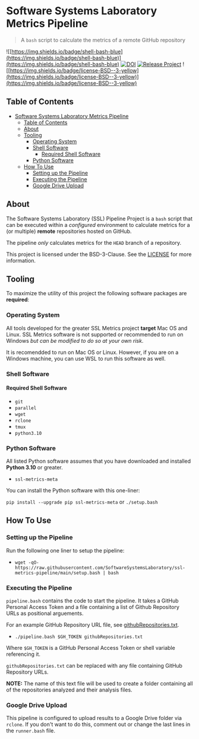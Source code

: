 # Software Systems Laboratory Metrics Pipeline

> A `bash` script to calculate the metrics of a remote GitHub repository

![[https://img.shields.io/badge/shell-bash-blue](https://img.shields.io/badge/shell-bash-blue)](https://img.shields.io/badge/shell-bash-blue)
[![DOI](https://zenodo.org/badge/DOI/10.5281/zenodo.5967365.svg)](https://doi.org/10.5281/zenodo.5967365)
[![Release Project](https://github.com/SoftwareSystemsLaboratory/ssl-metrics-pipeline/actions/workflows/release.yml/badge.svg)](https://github.com/SoftwareSystemsLaboratory/ssl-metrics-pipeline/actions/workflows/release.yml)
![[https://img.shields.io/badge/license-BSD--3-yellow](https://img.shields.io/badge/license-BSD--3-yellow)](https://img.shields.io/badge/license-BSD--3-yellow)

## Table of Contents

- [Software Systems Laboratory Metrics Pipeline](#software-systems-laboratory-metrics-pipeline)
  - [Table of Contents](#table-of-contents)
  - [About](#about)
  - [Tooling](#tooling)
    - [Operating System](#operating-system)
    - [Shell Software](#shell-software)
      - [Required Shell Software](#required-shell-software)
    - [Python Software](#python-software)
  - [How To Use](#how-to-use)
    - [Setting up the Pipeline](#setting-up-the-pipeline)
    - [Executing the Pipeline](#executing-the-pipeline)
    - [Google Drive Upload](#google-drive-upload)

## About

The Software Systems Laboratory (SSL) Pipeline Project is a `bash` script that can be executed within a *configured* environment to calculate metrics for a (or multiple) **remote** repositories hosted on GitHub.

The pipeline *only* calculates metrics for the `HEAD` branch of a repository.

This project is licensed under the BSD-3-Clause. See the [LICENSE](LICENSE) for more information.

## Tooling

To maximize the utility of this project the following software packages are **required**:

### Operating System

All tools developed for the greater SSL Metrics project **target** Mac OS and Linux. SSL Metrics software is not supported or recommended to run on Windows *but can be modified to do so at your own risk*.

It is recomendded to run on Mac OS or Linux. However, if you are on a Windows machine, you can use WSL to run this software as well.

### Shell Software

#### Required Shell Software

- `git`
- `parallel`
- `wget`
- `rclone`
- `tmux`
- `python3.10`

### Python Software

All listed Python software assumes that you have downloaded and installed **Python 3.10** or greater.

- `ssl-metrics-meta`

You can install the Python software with this one-liner:

`pip install --upgrade pip ssl-metrics-meta` or `./setup.bash`

## How To Use

### Setting up the Pipeline

Run the following one liner to setup the pipeline:

- `wget -qO- https://raw.githubusercontent.com/SoftwareSystemsLaboratory/ssl-metrics-pipeline/main/setup.bash | bash`

### Executing the Pipeline

`pipeline.bash` contains the code to start the pipeline.
It takes a GitHub Personal Access Token and a file containing a list of Github Repository URLs as positional arguements.

For an example GitHub Repository URL file, see [githubRepositories.txt](githubRepositories.txt).

- `./pipeline.bash $GH_TOKEN githubRepositories.txt`

Where `$GH_TOKEN` is a GitHub Personal Access Token or shell variable referencing it.

`githubRepositories.txt` can be replaced with any file containing GitHub Repository URLs.

**NOTE:** The name of this text file will be used to create a folder containing all of the repositories analyzed and their analysis files.

### Google Drive Upload

This pipeline is configured to upload results to a Google Drive folder via `rclone`.
If you don't want to do this, comment out or change the last lines in the `runner.bash` file.
